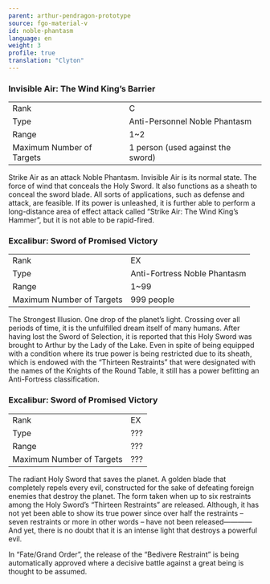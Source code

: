 ```yaml
---
parent: arthur-pendragon-prototype
source: fgo-material-v
id: noble-phantasm
language: en
weight: 3
profile: true
translation: "Clyton"
---
```


### Invisible Air: The Wind King’s Barrier

<table>
  <tr><td>Rank</td><td>C</td></tr>
  <tr><td>Type</td><td>Anti-Personnel Noble Phantasm</td></tr>
  <tr><td>Range</td><td>1~2</td></tr>
  <tr><td>Maximum Number of Targets</td><td>1 person (used against the sword)</td></tr>
</table>

Strike Air as an attack Noble Phantasm. Invisible Air is its normal state. The force of wind that conceals the Holy Sword. It also functions as a sheath to conceal the sword blade. All sorts of applications, such as defense and attack, are feasible. If its power is unleashed, it is further able to perform a long-distance area of effect attack called “Strike Air: The Wind King’s Hammer”, but it is not able to be rapid-fired.

### Excalibur: Sword of Promised Victory

<table>
  <tr><td>Rank</td><td>EX</td></tr>
  <tr><td>Type</td><td>Anti-Fortress Noble Phantasm</td></tr>
  <tr><td>Range</td><td>1~99</td></tr>
  <tr><td>Maximum Number of Targets</td><td>999 people</td></tr>
</table>

The Strongest Illusion. One drop of the planet’s light. Crossing over all periods of time, it is the unfulfilled dream itself of many humans. After having lost the Sword of Selection, it is reported that this Holy Sword was brought to Arthur by the Lady of the Lake. Even in spite of being equipped with a condition where its true power is being restricted due to its sheath, which is endowed with the “Thirteen Restraints” that were designated with the names of the Knights of the Round Table, it still has a power befitting an Anti-Fortress classification.

### Excalibur: Sword of Promised Victory

<table>
  <tr><td>Rank</td><td>EX</td></tr>
  <tr><td>Type</td><td>???</td></tr>
  <tr><td>Range</td><td>???</td></tr>
  <tr><td>Maximum Number of Targets</td><td>???</td></tr>
</table>

The radiant Holy Sword that saves the planet. A golden blade that completely repels every evil, constructed for the sake of defeating foreign enemies that destroy the planet. The form taken when up to six restraints among the Holy Sword’s “Thirteen Restraints” are released. Although, it has not yet been able to show its true power since over half the restraints – seven restraints or more in other words – have not been released————And yet, there is no doubt that it is an intense light that destroys a powerful evil.

In “Fate/Grand Order”, the release of the “Bedivere Restraint” is being automatically approved where a decisive battle against a great being is thought to be assumed.

